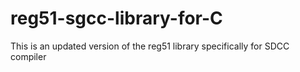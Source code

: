 # reg51-sgcc-library-for-C
This is an updated version of the reg51 library specifically for SDCC compiler
